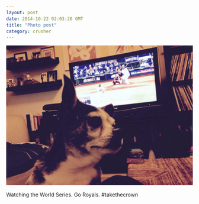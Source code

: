 ```yaml
---
layout: post
date: 2014-10-22 02:03:20 GMT
title: "Photo post"
category: crusher
---
```

![travisj](/images/4ac99f93d79be5953d5eed7749592628d1385e6e6ba51658d3b1e9bfeebfea08.jpg)

Watching the World Series. Go Royals. #takethecrown

